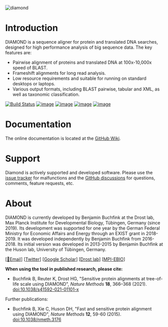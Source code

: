 ![diamond](http://www.diamondsearch.org/diamond_white_95px.png)

Introduction
============

DIAMOND is a sequence aligner for protein and translated DNA searches,
designed for high performance analysis of big sequence data. The key
features are:

-   Pairwise alignment of proteins and translated DNA at 100x-10,000x
    speed of BLAST.
-   Frameshift alignments for long read analysis.
-   Low resource requirements and suitable for running on standard
    desktops or laptops.
-   Various output formats, including BLAST pairwise, tabular and XML,
    as well as taxonomic classification.
    
[![Build Status](https://travis-ci.org/bbuchfink/diamond.svg?branch=master)](https://travis-ci.org/bbuchfink/diamond)
[![image](https://img.shields.io/github/downloads/bbuchfink/diamond/total)](https://github.com/bbuchfink/diamond/releases)
[![image](https://anaconda.org/bioconda/diamond/badges/version.svg)](https://anaconda.org/bioconda/diamond)
[![image](https://anaconda.org/bioconda/diamond/badges/downloads.svg)](https://anaconda.org/bioconda/diamond)
[![image](http://diamondsearch.org/cit.svg)](https://scholar.google.com/citations?user=kjPIF1cAAAAJ)
    
Documentation
=============
The online documentation is located at the [GitHub Wiki](https://github.com/bbuchfink/diamond/wiki).

Support
=======
Diamond is actively supported and developed software. Please use the [issue tracker](https://github.com/bbuchfink/diamond/issues) for malfunctions and the [GitHub discussions](https://github.com/bbuchfink/diamond/discussions) for questions, comments, feature requests, etc.

About
=====
DIAMOND is currently developed by Benjamin Buchfink at the Drost lab, Max
Planck Institute for Developmental Biology, Tübingen, Germany (since 2019).
Its development was supported for one year by the German Federal Ministry
for Economic Affairs and Energy through an EXIST grant in 2018-2019. It was
developed independently by Benjamin Buchfink from 2016-2018. Its initial
version was developed in 2013-2015 by Benjamin Buchfink at the Huson lab, University
of Tübingen, Germany.

\[[:email:Email](mailto:buchfink@gmail.com)\]
\[[Twitter](https://twitter.com/bbuchfink)\] \[[Google
Scholar](https://scholar.google.de/citations?user=kjPIF1cAAAAJ)\]
\[[Drost lab](https://drostlab.com/)\]
\[[MPI-EBIO](http://eb.tuebingen.mpg.de/)\]

**When using the tool in published research, please cite:**

-   Buchfink B, Reuter K, Drost HG, \"Sensitive protein alignments at tree-of-life
    scale using DIAMOND\", *Nature Methods* **18**, 366–368 (2021).
    [doi:10.1038/s41592-021-01101-x](https://doi.org/10.1038/s41592-021-01101-x)

Further publications:

-   Buchfink B, Xie C, Huson DH, \"Fast and sensitive protein alignment
    using DIAMOND\", *Nature Methods* **12**, 59-60 (2015).
    [doi:10.1038/nmeth.3176](https://doi.org/10.1038/nmeth.3176)
